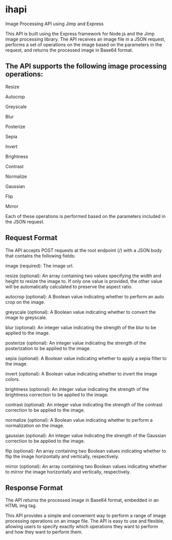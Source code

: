 # ihapi

Image Processing API using Jimp and Express

This API is built using the Express framework for Node.js and the Jimp image processing library. The API receives an image file in a JSON request, performs a set of operations on the image based on the parameters in the request, and returns the processed image in Base64 format.

## The API supports the following image processing operations:

Resize

Autocrop

Greyscale

Blur

Posterize

Sepia

Invert

Brightness

Contrast

Normalize

Gaussian

Flip

Mirror

Each of these operations is performed based on the parameters included in the JSON request.

## Request Format

The API accepts POST requests at the root endpoint (/) with a JSON body that contains the following fields:

image (required): The image url.

resize (optional): An array containing two values specifying the width and height to resize the image to. If only one value is provided, the other value will be automatically calculated to preserve the aspect ratio.

autocrop (optional): A Boolean value indicating whether to perform an auto crop on the image.

greyscale (optional): A Boolean value indicating whether to convert the image to greyscale.

blur (optional): An integer value indicating the strength of the blur to be applied to the image.

posterize (optional): An integer value indicating the strength of the posterization to be applied to the image.

sepia (optional): A Boolean value indicating whether to apply a sepia filter to the image.

invert (optional): A Boolean value indicating whether to invert the image colors.

brightness (optional): An integer value indicating the strength of the brightness correction to be applied to the image.

contrast (optional): An integer value indicating the strength of the contrast correction to be applied to the image.

normalize (optional): A Boolean value indicating whether to perform a normalization on the image.

gaussian (optional): An integer value indicating the strength of the Gaussian correction to be applied to the image.

flip (optional): An array containing two Boolean values indicating whether to flip the image horizontally and vertically, respectively.

mirror (optional): An array containing two Boolean values indicating whether to mirror the image horizontally and vertically, respectively.


## Response Format
The API returns the processed image in Base64 format, embedded in an HTML img tag.

This API provides a simple and convenient way to perform a range of image processing operations on an image file. The API is easy to use and flexible, allowing users to specify exactly which operations they want to perform and how they want to perform them.
